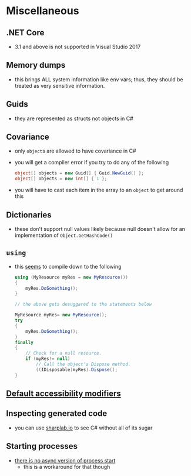 # Miscellaneous

## .NET Core

- 3.1 and above is not supported in Visual Studio 2017

## Memory dumps

- this brings ALL system information like env vars; thus, they should be treated as very sensitive information.

## Guids

- they are represented as structs not objects in C#

## Covariance

- only `object`s are allowed to have covariance in C#
- you will get a compiler error if you try to do any of the following

    ```cs
    object[] objects = new Guid[] { Guid.NewGuid() };
    object[] objects = new int[] { 1 };
    ```

- you will have to cast each item in the array to an `object` to get around this

## Dictionaries

- these don't support null values likely because null doesn't allow for an implementation of `Object.GetHashCode()`

## `using`

- this [seems](https://www.codeproject.com/Articles/6564/Understanding-the-using-statement-in-C#:~:text=The%20using%20statement%20simplifies%20the,to%20clean%20up%20the%20object.) to compile down to the following

    ```cs
    using (MyResource myRes = new MyResource())
    {
        myRes.DoSomething();
    }

    // the above gets desuggared to the statements below

    MyResource myRes= new MyResource();
    try
    {
        myRes.DoSomething();
    }
    finally
    {
        // Check for a null resource.
        if (myRes!= null)
            // Call the object's Dispose method.
            ((IDisposable)myRes).Dispose();
    }
    ```

## [Default accessibility modifiers](https://stackoverflow.com/questions/2521459/what-are-the-default-access-modifiers-in-c)

## Inspecting generated code

- you can use [sharplab.io](https://sharplab.io/) to see C# without all of its sugar

## Starting processes

- [there is no async version of process start](https://stackoverflow.com/questions/10788982/is-there-any-async-equivalent-of-process-start)
  - this is a workaround for that though
